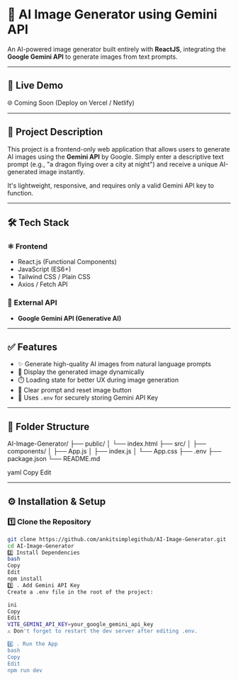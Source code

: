 # 🎨 AI Image Generator using Gemini API

An AI-powered image generator built entirely with **ReactJS**, integrating the **Google Gemini API** to generate images from text prompts.

---

## 🚀 Live Demo
🌐 Coming Soon (Deploy on Vercel / Netlify)

---

## 📌 Project Description

This project is a frontend-only web application that allows users to generate AI images using the **Gemini API** by Google. Simply enter a descriptive text prompt (e.g., "a dragon flying over a city at night") and receive a unique AI-generated image instantly.

It's lightweight, responsive, and requires only a valid Gemini API key to function.

---

## 🛠️ Tech Stack

### ⚛️ Frontend
- React.js (Functional Components)
- JavaScript (ES6+)
- Tailwind CSS / Plain CSS
- Axios / Fetch API

### 🔗 External API
- **Google Gemini API (Generative AI)**

---

## ✅ Features

- ✨ Generate high-quality AI images from natural language prompts
- 📸 Display the generated image dynamically
- ⏱️ Loading state for better UX during image generation
- 🧹 Clear prompt and reset image button
- 🔐 Uses `.env` for securely storing Gemini API Key

---

## 📁 Folder Structure

AI-Image-Generator/
├── public/
│ └── index.html
├── src/
│ ├── components/
│ ├── App.js
│ ├── index.js
│ └── App.css
├── .env
├── package.json
└── README.md

yaml
Copy
Edit

---

## ⚙️ Installation & Setup

### 1️⃣ Clone the Repository

```bash
git clone https://github.com/ankitsimplegithub/AI-Image-Generator.git
cd AI-Image-Generator
2️⃣ Install Dependencies
bash
Copy
Edit
npm install
3️⃣ . Add Gemini API Key
Create a .env file in the root of the project:

ini
Copy
Edit
VITE_GEMINI_API_KEY=your_google_gemini_api_key
⚠️ Don't forget to restart the dev server after editing .env.

4️⃣ . Run the App
bash
Copy
Edit
npm run dev

